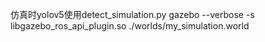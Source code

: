

仿真时yolov5使用detect_simulation.py
gazebo --verbose -s libgazebo_ros_api_plugin.so ./worlds/my_simulation.world
